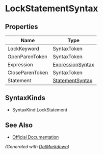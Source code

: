 # LockStatementSyntax

## Properties

| Name            | Type                                    |
| --------------- | --------------------------------------- |
| LockKeyword     | SyntaxToken                             |
| OpenParenToken  | SyntaxToken                             |
| Expression      | [ExpressionSyntax](ExpressionSyntax.md) |
| CloseParenToken | SyntaxToken                             |
| Statement       | [StatementSyntax](StatementSyntax.md)   |

## SyntaxKinds

* SyntaxKind\.LockStatement

## See Also

* [Official Documentation](https://docs.microsoft.com/en-us/dotnet/api/microsoft.codeanalysis.csharp.syntax.lockstatementsyntax)


*\(Generated with [DotMarkdown](http://github.com/JosefPihrt/DotMarkdown)\)*